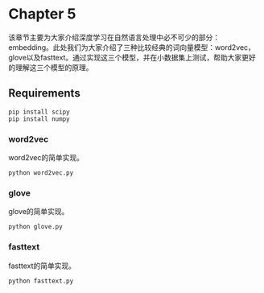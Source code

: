 # Chapter 5

该章节主要为大家介绍深度学习在自然语言处理中必不可少的部分：embedding。此处我们为大家介绍了三种比较经典的词向量模型：word2vec，glove以及fasttext。通过实现这三个模型，并在小数据集上测试，帮助大家更好的理解这三个模型的原理。

## Requirements

```
pip install scipy
pip install numpy
```

### word2vec

word2vec的简单实现。

`python word2vec.py`

### glove

glove的简单实现。

`python glove.py`

### fasttext

fasttext的简单实现。

`python fasttext.py`

